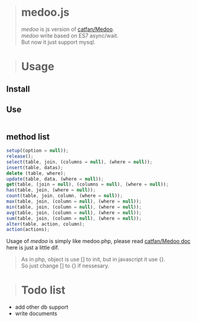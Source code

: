 > # medoo.js
>
> _medoo_ is js version of [catfan/Medoo](https://github.com/catfan/Medoo).  
> _medoo_ write based on ES7 async/wait.  
> But now it just support mysql.

> # Usage

## Install

## Use

```javascript
```

## method list

```javascript
setup((option = null));
release();
select(table, join, (columns = null), (where = null));
insert(table, datas);
delete (table, where);
update(table, data, (where = null));
get(table, (join = null), (columns = null), (where = null));
has(table, join, (where = null));
count(table, join, column, (where = null));
max(table, join, (column = null), (where = null));
min(table, join, (column = null), (where = null));
avg(table, join, (column = null), (where = null));
sum(table, join, (column = null), (where = null));
alter(table, action, column);
action(actions);
```

Usage of _medoo_ is simply like medoo.php, please read [catfan/Medoo doc](http://medoo.in/doc) here is just a little dif.

> As in php, object is use [] to init, but in javascript it use {}.  
> So just change [] to {} if nessesary.

> # Todo list

- add other db support
- write documents
